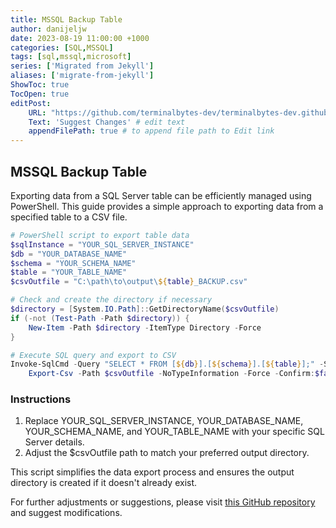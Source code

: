 ```yaml
---
title: MSSQL Backup Table
author: danijeljw
date: 2023-08-19 11:00:00 +1000
categories: [SQL,MSSQL]
tags: [sql,mssql,microsoft]
series: ['Migrated from Jekyll']
aliases: ['migrate-from-jekyll']
ShowToc: true
TocOpen: true
editPost:
    URL: "https://github.com/terminalbytes-dev/terminalbytes-dev.github.io/tree/main/content"
    Text: 'Suggest Changes' # edit text
    appendFilePath: true # to append file path to Edit link
---
```

## MSSQL Backup Table

Exporting data from a SQL Server table can be efficiently managed using PowerShell. This guide provides a simple approach to exporting data from a specified table to a CSV file.

```powershell
# PowerShell script to export table data
$sqlInstance = "YOUR_SQL_SERVER_INSTANCE"
$db = "YOUR_DATABASE_NAME"
$schema = "YOUR_SCHEMA_NAME"
$table = "YOUR_TABLE_NAME"
$csvOutfile = "C:\path\to\output\${table}_BACKUP.csv"

# Check and create the directory if necessary
$directory = [System.IO.Path]::GetDirectoryName($csvOutfile)
if (-not (Test-Path -Path $directory)) {
    New-Item -Path $directory -ItemType Directory -Force
}

# Execute SQL query and export to CSV
Invoke-SqlCmd -Query "SELECT * FROM [${db}].[${schema}].[${table}];" -ServerInstance "${sqlInstance}" |
    Export-Csv -Path $csvOutfile -NoTypeInformation -Force -Confirm:$false
```

### Instructions

1. Replace YOUR_SQL_SERVER_INSTANCE, YOUR_DATABASE_NAME, YOUR_SCHEMA_NAME, and YOUR_TABLE_NAME with your specific SQL Server details.
1. Adjust the $csvOutfile path to match your preferred output directory.

This script simplifies the data export process and ensures the output directory is created if it doesn't already exist.

For further adjustments or suggestions, please visit [this GitHub repository](https://github.com/terminalbytes-dev/terminalbytes-dev.github.io/tree/main/content) and suggest modifications.